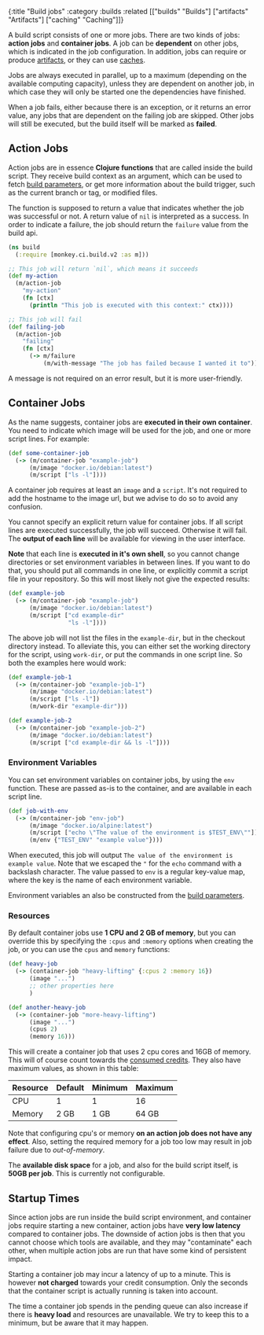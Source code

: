 {:title "Build jobs"
 :category :builds
 :related [["builds" "Builds"]
           ["artifacts" "Artifacts"]
	   ["caching" "Caching"]]}

A build script consists of one or more jobs.  There are two kinds of
jobs: **action jobs** and **container jobs**.  A job can be **dependent** on other
jobs, which is indicated in the job configuration.  In addition, jobs can require
or produce [artifacts](artifacts), or they can use [caches](caching).

Jobs are always executed in parallel, up to a maximum (depending on the available
computing capacity), unless they are dependent on another job, in which case they
will only be started one the dependencies have finished.

When a job fails, either because there is an exception, or it returns an error
value, any jobs that are dependent on the failing job are skipped.  Other jobs
will still be executed, but the build itself will be marked as **failed**.

## Action Jobs

Action jobs are in essence **Clojure functions** that are called inside the build script.
They receive build context as an argument, which can be used to fetch [build parameters](params),
or get more information about the build trigger, such as the current branch or tag, or
modified files.

The function is supposed to return a value that indicates whether the job was successful
or not.  A return value of `nil` is interpreted as a success.  In order to indicate a
failure, the job should return the `failure` value from the build api.

```clojure
(ns build
  (:require [monkey.ci.build.v2 :as m]))

;; This job will return `nil`, which means it succeeds
(def my-action
  (m/action-job
    "my-action"
    (fn [ctx]
      (println "This job is executed with this context:" ctx))))

;; This job will fail
(def failing-job
  (m/action-job
    "failing"
    (fn [ctx]
      (-> m/failure
          (m/with-message "The job has failed because I wanted it to")))))
```

A message is not required on an error result, but it is more user-friendly.

## Container Jobs

As the name suggests, container jobs are **executed in their own container**.  You
need to indicate which image will be used for the job, and one or more script
lines.  For example:

```clojure
(def some-container-job
  (-> (m/container-job "example-job")
      (m/image "docker.io/debian:latest")
      (m/script ["ls -l"])))
```

A container job requires at least an `image` and a `script`.  It's not required
to add the hostname to the image url, but we advise to do so to avoid any confusion.

You cannot specify an explicit return value for container jobs.  If all script 
lines are executed successfully, the job will succeed.  Otherwise it will fail.
The **output of each line** will be available for viewing in the user interface.

**Note** that each line is **executed in it's own shell**, so you cannot
change directories or set environment variables in between lines.  If you want
to do that, you should put all commands in one line, or explicitly commit a
script file in your repository.  So this will most likely not give the expected
results:

```clojure
(def example-job
  (-> (m/container-job "example-job")
      (m/image "docker.io/debian:latest")
      (m/script ["cd example-dir"
                 "ls -l"])))
```
The above job will not list the files in the `example-dir`, but in the checkout
directory instead.  To alleviate this, you can either set the working directory
for the script, using `work-dir`, or put the commands in one script line.  So
both the examples here would work:

```clojure
(def example-job-1
  (-> (m/container-job "example-job-1")
      (m/image "docker.io/debian:latest")
      (m/script ["ls -l"])
      (m/work-dir "example-dir")))

(def example-job-2
  (-> (m/container-job "example-job-2")
      (m/image "docker.io/debian:latest")
      (m/script ["cd example-dir && ls -l"])))
```

### Environment Variables

You can set environment variables on container jobs, by using the `env` function.
These are passed as-is to the container, and are available in each script line.

```clojure
(def job-with-env
  (-> (m/container-job "env-job")
      (m/image "docker.io/alpine:latest")
      (m/script ["echo \"The value of the environment is $TEST_ENV\""])
      (m/env {"TEST_ENV" "example value"})))
```

When executed, this job will output `The value of the environment is example value`.
Note that we escaped the `"` for the `echo` command with a backslash character.
The value passed to `env` is a regular key-value map, where the key is the name
of each environment variable.

Environment variables an also be constructed from the [build parameters](params).

### Resources

By default container jobs use **1 CPU and 2 GB of memory**, but you can override
this by specifying the `:cpus` and `:memory` options when creating the job, or you
can use the `cpus` and `memory` functions:

```clojure
(def heavy-job
  (-> (container-job "heavy-lifting" {:cpus 2 :memory 16})
      (image "...")
      ;; other properties here
      )

(def another-heavy-job
  (-> (container-job "more-heavy-lifting")
      (image "...")
      (cpus 2)
      (memory 16)))
```
This will create a container job that uses 2 cpu cores and 16GB of memory.  This will
of course count towards the [consumed credits](pricing).  They also have maximum
values, as shown in this table:

|Resource|Default|Minimum|Maximum|
|---|---|---|---|
|CPU|1|1|16|
|Memory|2 GB|1 GB|64 GB|

Note that configuring cpu's or memory **on an action job does not have any effect**.
Also, setting the required memory for a job too low may result in job failure due to
*out-of-memory*.

The **available disk space** for a job, and also for the build script itself, is **50GB
per job**.  This is currently not configurable.

## Startup Times

Since action jobs are run inside the build script environment, and container jobs
require starting a new container, action jobs have **very low latency** compared
to container jobs.  The downside of action jobs is then that you cannot choose
which tools are available, and they may "contaminate" each other, when multiple
action jobs are run that have some kind of persistent impact.

Starting a container job may incur a latency of up to a minute.  This is however
**not charged** towards your credit consumption.  Only the seconds that the container
script is actually running is taken into account.

The time a container job spends in the pending queue can also increase if there is **heavy
load** and resources are unavailable.  We try to keep this to a minimum, but be aware
that it may happen.